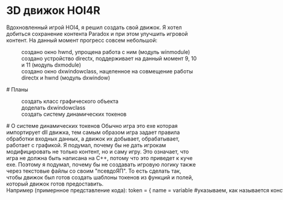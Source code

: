 # 3D движок HOI4R
Вдохновленный игрой HOI4, я решил создать свой движок. Я хотел добиться сохранение контента Paradox и при этом улучшить игровой контент.
На данный момент прогресс совсем небольшой:
<dl>
    <dd>создано окно hwnd, упрощена работа с ним (модуль winmodule)</dd>
    <dd>создано устройство directx, поддерживает на данный момент 9, 10 и 11 (модуль dxmodule)</dd>
    <dd>создано окно dxwindowclass, нацеленное на совмещение работы directx и  hwnd (модуль dxwindow)</dd>
</dl>
# Планы
<dl>
    <dd>создать класс графического объекта</dd>
    <dd>доделать dxwindowclass</dd>
    <dd>создать систему динамических токенов</dd>
</dl>
# О системе динамических токенов
Обычно игра это exe которая импортирует dll движка, тем самым образом игра задает правила обработки входных данных, а движок их добывает, обрабатывает, работает с графикой.
Я подумал, почему бы не дать игрокам модифицировать не только контент, но и саму игру.
Это означает, что игра не должна быть написана на С++, потому что это приведет к куче exe.
Поэтому я подумал, почему бы не создавать игровую логику также через текстовые файлы со своим "псевдоЯП".
То есть сделать так, чтобы движок был готов создать шаблоны токенов из функций и полей, который движок готов предоставить.
<nobr>
Например (примернное представление кода):
token = {
	name = variable			#указываем, как называется конструктор создания токена
	type = object			#указываем, что токен это обьект, а значит предназначен в основном для хранения данных (можно также прописать и функции, но тогда работа с объектом с большим кол-во полей будет неудобно)
	creation_scope = any	#указываем, что область создания любая
	access_scope = any		#указываем, что область получения экземпляра токена любая
	add_creation_input = {	#указываем, что при создании экземпляра обязательно нужно указать параметр
		name = name_input	#имя параметра при создании "name_input"
		type = string		#указываем его тип
	}
	instance_name = creation_input:name_input	#для обращения к экземпляру используем значение creation_input:name_input
	add_field = {				#добавляем в конструктор поле
		name = value			#сообщаем имя поля (для обращения)
		type = UINT				#сообщаем тип поля
		value = 0				#указываем значение по умолчанию
		getfunction = {			#указываем как получить это значение (все поля private, так что эти функции буду защищать от неверных действий со значениями)
			name = getvalue		#имя функции
		}
		setfunction = {			#указываем как установить это значение (все поля private, так что эти функции буду защищать от неверных действий со значениями)
			name = setvalue
		}
	}
	add_field = {
		name = name
		type = string
		value = creation_input:name_input	#добавляем в экземпляр поле со значеним его имени
		getfunction = {
			name = getname
		}
		setfunction = {
			name = setname
		}
	}
	add_function = {			#добавляем функцию к конструктору
		name = add				#имя функции "add"
		add_argument = {		#функци принимает аргумент
			name = addvalue		#имя аргумента "addvalue"
			type = UINT			#указываем тип аргументв
		}
		add_action = {				#чтобы функция дала результат, мы должны вызывать функции движка, чтобы тот произвел операции
			type = add				#тип функции add, простое сложение
			target = value			#указываем, куда результат будет складирован
			add_source = addvalue	#указываем какой аргумент получит функция (важно указывать в порядке который соответствует функции внути движка)
			add_source = value		#указываем какой аргумент получит функция (важно указывать в порядке который соответствует функции внути движка)
		}
	}
}
Таким образом создание переменной будет таким:
new variable(name_input = "myvar1")
new variable(name_input = "myvar2")
А их сложение таким:
myvar1:setvalue = 5
myvar2:setvalue = 7
myvar1:add = {
	addvalue = myvar2:getvalue
}
тогда myvar1:getvalue даст 12
</nobr>